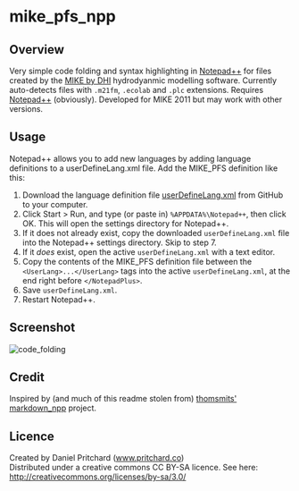 # mike_pfs_npp

## Overview

Very simple code folding and syntax highlighting in [Notepad++][npp] for files created by the [MIKE by DHI][mike] hydrodyanmic modelling software.  Currently auto-detects files with `.m21fm`, `.ecolab` and `.plc` extensions.  Requires [Notepad++][npp] (obviously).  Developed for MIKE 2011 but may work with other versions.  

## Usage

Notepad++ allows you to add new languages by adding language definitions to a userDefineLang.xml file. Add the MIKE_PFS definition like this:

1. Download the language definition file [userDefineLang.xml][direct_download] from GitHub to your computer.
2. Click Start > Run, and type (or paste in) `%APPDATA%\Notepad++`, then click OK.  This will open the settings directory for Notepad++.
3. If it does not already exist, copy the downloaded `userDefineLang.xml` file into the Notepad++ settings directory. Skip to step 7.
4. If it _does_ exist, open the active `userDefineLang.xml` with a text editor.
5. Copy the contents of the MIKE_PFS definition file between the `<UserLang>...</UserLang>` tags into the active `userDefineLang.xml`, at the end right before `</NotepadPlus>`.
6. Save `userDefineLang.xml`.
7. Restart Notepad++.

## Screenshot

![code_folding](https://raw.github.com/dpritchard/mike_pfs_npp/master/with_highlight_crop.png "Code folding in DHI PFS files!")

## Credit
Inspired by (and much of this readme stolen from) [thomsmits'][thomsmits] [markdown_npp][mdnpp] project.  

## Licence
Created by Daniel Pritchard (www.pritchard.co)  
Distributed under a creative commons CC BY-SA licence.  See here:  
http://creativecommons.org/licenses/by-sa/3.0/

[thomsmits]: https://github.com/thomsmits
[mike]: http://www.dhisoftware.com
[mdnpp]: https://github.com/thomsmits/markdown_npp
[direct_download]: https://raw.github.com/dpritchard/mike_pfs_npp/master/userDefineLang.xml
[npp]: http://notepad-plus-plus.org